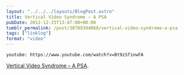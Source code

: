 ```yaml
---
layout: "../../../layouts/BlogPost.astro"
title: Vertical Video Syndrome – A PSA
pubDate: 2012-12-25T13:47:00+00:00
tumblr_permalink: /post/38789394068/vertical-video-syndrome-a-psa
tags: ["linklog"]
format: "video"
---
```


`youtube: https://www.youtube.com/watch?v=Bt9zSfinwFA`

[Vertical Video Syndrome &#8211; A PSA][1].

[1]: https://www.youtube.com/watch?v=Bt9zSfinwFA
